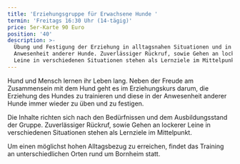 ```yaml
---
title: 'Erziehungsgruppe für Erwachsene Hunde '
termin: 'Freitags 16:30 Uhr (14-tägig)'
price: 5er-Karte 90 Euro
position: '40'
description: >-
  Übung und Festigung der Erziehung in alltagsnahen Situationen und in
  Anwesenheit anderer Hunde. Zuverlässiger Rückruf, sowie Gehen an lockerer
  Leine in verschiedenen Situationen stehen als Lernziele im Mittelpunkt.
---
```

Hund und Mensch lernen ihr Leben lang. Neben der Freude am Zusammensein mit dem Hund geht es im Erziehungskurs darum, die Erziehung des Hundes zu trainieren und diese in der Anwesenheit anderer Hunde immer wieder zu üben und zu festigen.

Die Inhalte richten sich nach den Bedürfnissen und dem Ausbildungsstand der Gruppe. Zuverlässiger Rückruf, sowie Gehen an lockerer Leine in verschiedenen Situationen stehen als Lernziele im Mittelpunkt.

Um einen möglichst hohen Alltagsbezug zu erreichen, findet das Training an unterschiedlichen Orten rund um Bornheim statt.

